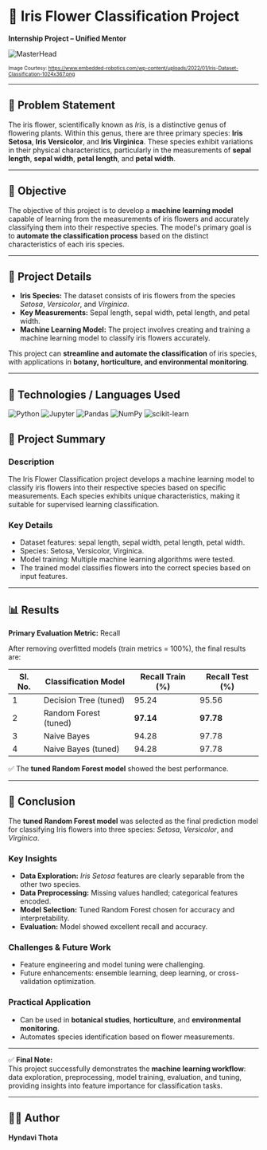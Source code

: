 # 🌸 Iris Flower Classification Project  
**Internship Project – Unified Mentor**

![MasterHead](https://www.embedded-robotics.com/wp-content/uploads/2022/01/Iris-Dataset-Classification-1024x367.png)

<font size="1">Image Courtesy: https://www.embedded-robotics.com/wp-content/uploads/2022/01/Iris-Dataset-Classification-1024x367.png</font>

---

## 🧩 Problem Statement

The iris flower, scientifically known as *Iris*, is a distinctive genus of flowering plants. Within this genus, there are three primary species: **Iris Setosa**, **Iris Versicolor**, and **Iris Virginica**. These species exhibit variations in their physical characteristics, particularly in the measurements of **sepal length**, **sepal width**, **petal length**, and **petal width**.

---

## 🎯 Objective

The objective of this project is to develop a **machine learning model** capable of learning from the measurements of iris flowers and accurately classifying them into their respective species. The model's primary goal is to **automate the classification process** based on the distinct characteristics of each iris species.

---

## 📘 Project Details

- **Iris Species:** The dataset consists of iris flowers from the species *Setosa*, *Versicolor*, and *Virginica*.  
- **Key Measurements:** Sepal length, sepal width, petal length, and petal width.  
- **Machine Learning Model:** The project involves creating and training a machine learning model to classify iris flowers accurately.  

This project can **streamline and automate the classification** of iris species, with applications in **botany, horticulture, and environmental monitoring**.

---


## 🧰 Technologies / Languages Used

![Python](https://img.shields.io/badge/Python-3776AB?style=for-the-badge&logo=python&logoColor=white)
![Jupyter](https://img.shields.io/badge/Jupyter-F37626?style=for-the-badge&logo=jupyter&logoColor=white)
![Pandas](https://img.shields.io/badge/Pandas-150458?style=for-the-badge&logo=pandas&logoColor=white)
![NumPy](https://img.shields.io/badge/NumPy-013243?style=for-the-badge&logo=numpy&logoColor=white)
![scikit-learn](https://img.shields.io/badge/scikit--learn-F7931E?style=for-the-badge&logo=scikit-learn&logoColor=white)


## 🧠 Project Summary

### Description
The Iris Flower Classification project develops a machine learning model to classify iris flowers into their respective species based on specific measurements. Each species exhibits unique characteristics, making it suitable for supervised learning classification.

### Key Details
- Dataset features: sepal length, sepal width, petal length, petal width.  
- Species: Setosa, Versicolor, Virginica.  
- Model training: Multiple machine learning algorithms were tested.  
- The trained model classifies flowers into the correct species based on input features.

---

## 📊 Results

**Primary Evaluation Metric:** Recall  

After removing overfitted models (train metrics = 100%), the final results are:

| Sl. No. | Classification Model       | Recall Train (%) | Recall Test (%) |
|---------|---------------------------|----------------|----------------|
| 1       | Decision Tree (tuned)     | 95.24          | 95.56          |
| 2       | Random Forest (tuned)     | **97.14**      | **97.78**      |
| 3       | Naive Bayes               | 94.28          | 97.78          |
| 4       | Naive Bayes (tuned)       | 94.28          | 97.78          |

✅ The **tuned Random Forest model** showed the best performance.

---

## 🏁 Conclusion

The **tuned Random Forest model** was selected as the final prediction model for classifying Iris flowers into three species: *Setosa*, *Versicolor*, and *Virginica*.

### Key Insights
- **Data Exploration:** *Iris Setosa* features are clearly separable from the other two species.  
- **Data Preprocessing:** Missing values handled; categorical features encoded.  
- **Model Selection:** Tuned Random Forest chosen for accuracy and interpretability.  
- **Evaluation:** Model showed excellent recall and accuracy.

### Challenges & Future Work
- Feature engineering and model tuning were challenging.  
- Future enhancements: ensemble learning, deep learning, or cross-validation optimization.

### Practical Application
- Can be used in **botanical studies**, **horticulture**, and **environmental monitoring**.  
- Automates species identification based on flower measurements.

---

✅ **Final Note:**  
This project successfully demonstrates the **machine learning workflow**: data exploration, preprocessing, model training, evaluation, and tuning, providing insights into feature importance for classification tasks.

---

## 👩‍💻 Author
**Hyndavi Thota**  
